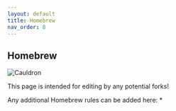 ```yaml
---
layout: default
title: Homebrew
nav_order: 8
---
```

## Homebrew

![Cauldron](Content/Cauldron.svg)

This page is intended for editing by any potential forks!

Any additional Homebrew rules can be added here:
* 